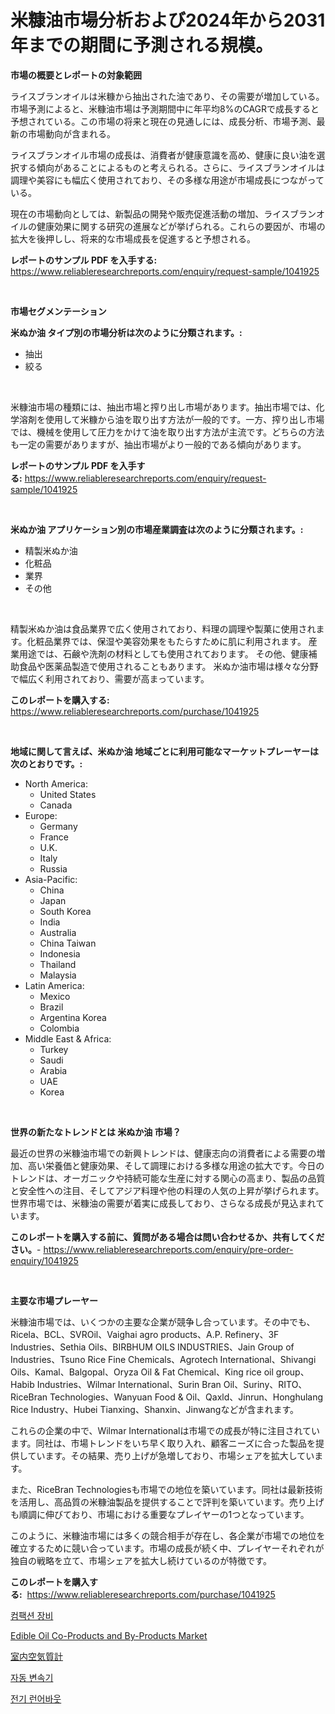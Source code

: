 <p><h1>米糠油市場分析および2024年から2031年までの期間に予測される規模。</h1></p><p><strong>市場の概要とレポートの対象範囲</strong></p>
<p><p>ライスブランオイルは米糠から抽出された油であり、その需要が増加している。市場予測によると、米糠油市場は予測期間中に年平均8%のCAGRで成長すると予想されている。この市場の将来と現在の見通しには、成長分析、市場予測、最新の市場動向が含まれる。</p><p>ライスブランオイル市場の成長は、消費者が健康意識を高め、健康に良い油を選択する傾向があることによるものと考えられる。さらに、ライスブランオイルは調理や美容にも幅広く使用されており、その多様な用途が市場成長につながっている。</p><p>現在の市場動向としては、新製品の開発や販売促進活動の増加、ライスブランオイルの健康効果に関する研究の進展などが挙げられる。これらの要因が、市場の拡大を後押しし、将来的な市場成長を促進すると予想される。</p></p>
<p><strong>レポートのサンプル PDF を入手する:</strong> <a href="https://www.reliableresearchreports.com/enquiry/request-sample/1041925">https://www.reliableresearchreports.com/enquiry/request-sample/1041925</a></p>
<p>&nbsp;</p>
<p><strong>市場セグメンテーション</strong></p>
<p><strong>米ぬか油 タイプ別の市場分析は次のように分類されます。:</strong></p>
<p><ul><li>抽出</li><li>絞る</li></ul></p>
<p>&nbsp;</p>
<p><p>米糠油市場の種類には、抽出市場と搾り出し市場があります。抽出市場では、化学溶剤を使用して米糠から油を取り出す方法が一般的です。一方、搾り出し市場では、機械を使用して圧力をかけて油を取り出す方法が主流です。どちらの方法も一定の需要がありますが、抽出市場がより一般的である傾向があります。</p></p>
<p><strong>レポートのサンプル PDF を入手する:</strong>&nbsp;<a href="https://www.reliableresearchreports.com/enquiry/request-sample/1041925">https://www.reliableresearchreports.com/enquiry/request-sample/1041925</a></p>
<p>&nbsp;</p>
<p><strong> 米ぬか油 アプリケーション別の市場産業調査は次のように分類されます。:</strong></p>
<p><ul><li>精製米ぬか油</li><li>化粧品</li><li>業界</li><li>その他</li></ul></p>
<p>&nbsp;</p>
<p><p>精製米ぬか油は食品業界で広く使用されており、料理の調理や製菓に使用されます。化粧品業界では、保湿や美容効果をもたらすために肌に利用されます。 産業用途では、石鹸や洗剤の材料としても使用されております。 その他、健康補助食品や医薬品製造で使用されることもあります。 米ぬか油市場は様々な分野で幅広く利用されており、需要が高まっています。</p></p>
<p><strong>このレポートを購入する:</strong>&nbsp; <a href="https://www.reliableresearchreports.com/purchase/1041925">https://www.reliableresearchreports.com/purchase/1041925</a></p>
<p>&nbsp;</p>
<p><strong>地域に関して言えば、米ぬか油 地域ごとに利用可能なマーケットプレーヤーは次のとおりです。:</strong></p>
<p><ul>
    <li>
        North America:
        <ul>
            <li>United States</li>
            <li>Canada</li>
        </ul>
    </li>
    <li>
        Europe:
        <ul>
            <li>Germany</li>
            <li>France</li>
            <li>U.K.</li>
            <li>Italy</li>
            <li>Russia</li>
        </ul>
    </li>
    <li>
        Asia-Pacific:
        <ul>
            <li>China</li>
            <li>Japan</li>
            <li>South Korea</li>
            <li>India</li>
            <li>Australia</li>
            <li>China Taiwan</li>
            <li>Indonesia</li>
            <li>Thailand</li>
            <li>Malaysia</li>
        </ul>
    </li>
    <li>
        Latin America:
        <ul>
            <li>Mexico</li>
            <li>Brazil</li>
            <li>Argentina Korea</li>
            <li>Colombia</li>
        </ul>
    </li>
    <li>
        Middle East & Africa:
        <ul>
            <li>Turkey</li>
            <li>Saudi</li>
            <li>Arabia</li>
            <li>UAE</li>
            <li>Korea</li>
        </ul>
    </li>
    </ul></p>
<p>&nbsp;</p>
<p><strong>世界の新たなトレンドとは 米ぬか油 市場？</strong></p>
<p><p>最近の世界の米糠油市場での新興トレンドは、健康志向の消費者による需要の増加、高い栄養価と健康効果、そして調理における多様な用途の拡大です。今日のトレンドは、オーガニックや持続可能な生産に対する関心の高まり、製品の品質と安全性への注目、そしてアジア料理や他の料理の人気の上昇が挙げられます。世界市場では、米糠油の需要が着実に成長しており、さらなる成長が見込まれています。</p></p>
<p><strong>このレポートを購入する前に、質問がある場合は問い合わせるか、共有してください。</strong>- <a href="https://www.reliableresearchreports.com/enquiry/pre-order-enquiry/1041925">https://www.reliableresearchreports.com/enquiry/pre-order-enquiry/1041925</a></p>
<p>&nbsp;</p>
<p><strong>主要な市場プレーヤー</strong></p>
<p><p>米糠油市場では、いくつかの主要な企業が競争し合っています。その中でも、Ricela、BCL、SVROil、Vaighai agro products、A.P. Refinery、3F Industries、Sethia Oils、BIRBHUM OILS INDUSTRIES、Jain Group of Industries、Tsuno Rice Fine Chemicals、Agrotech International、Shivangi Oils、Kamal、Balgopal、Oryza Oil & Fat Chemical、King rice oil group、Habib Industries、Wilmar International、Surin Bran Oil、Suriny、RITO、RiceBran Technologies、Wanyuan Food & Oil、Qaxld、Jinrun、Honghulang Rice Industry、Hubei Tianxing、Shanxin、Jinwangなどが含まれます。</p><p>これらの企業の中で、Wilmar Internationalは市場での成長が特に注目されています。同社は、市場トレンドをいち早く取り入れ、顧客ニーズに合った製品を提供しています。その結果、売り上げが急増しており、市場シェアを拡大しています。</p><p>また、RiceBran Technologiesも市場での地位を築いています。同社は最新技術を活用し、高品質の米糠油製品を提供することで評判を築いています。売り上げも順調に伸びており、市場における重要なプレイヤーの1つとなっています。</p><p>このように、米糠油市場には多くの競合相手が存在し、各企業が市場での地位を確立するために競い合っています。市場の成長が続く中、プレイヤーそれぞれが独自の戦略を立て、市場シェアを拡大し続けているのが特徴です。</p></p>
<p><strong>このレポートを購入する:</strong>&nbsp;&nbsp;<a href="https://www.reliableresearchreports.com/purchase/1041925">https://www.reliableresearchreports.com/purchase/1041925</a></p>
<p><p><a href="https://github.com/vsr06p4p49/Market-Research-Report-List-1/blob/main/2118969188755.md">컴팩션 장비</a></p><p><a href="https://view.publitas.com/reportprime-1/edible-oil-co-products-and-by-products-market-research-report-provides-critical-insights-that-can-help-shape-business-development-and-investment-strategies/">Edible Oil Co-Products and By-Products Market</a></p><p><a href="https://medium.com/@ashman753/%E5%B1%8B%E5%86%85%E7%A9%BA%E6%B0%97%E8%B3%AA%E8%A8%88%E5%B8%82%E5%A0%B4%E3%81%AF-%E5%B8%82%E5%A0%B4%E3%82%B7%E3%82%A7%E3%82%A2-%E5%B8%82%E5%A0%B4%E3%83%88%E3%83%AC%E3%83%B3%E3%83%89-%E5%B8%82%E5%A0%B4%E6%88%90%E9%95%B7%E3%81%AB%E9%96%A2%E3%81%99%E3%82%8B%E6%83%85%E5%A0%B1%E3%82%92%E6%8F%90%E4%BE%9B%E3%81%97%E3%81%BE%E3%81%99-e76692f72960">室内空気質計</a></p><p><a href="https://github.com/oajzkywllm460/Market-Research-Report-List-1/blob/main/1554248188754.md">자동 변속기</a></p><p><a href="https://medium.com/@louisa_aug08/%EC%A0%84%EA%B8%B0-%EB%9F%B0%EC%96%B4%EB%B0%94%EC%9B%83-%EC%8B%9C%EC%9E%A5-%EB%B6%84%EC%84%9D-%EB%B0%8F-2024%EB%85%84%EB%B6%80%ED%84%B0-2031%EB%85%84%EA%B9%8C%EC%A7%80%EC%9D%98-%EA%B7%9C%EB%AA%A8-%EC%98%88%EC%B8%A1-6fbd352d9ac5">전기 런어바웃</a></p></p>